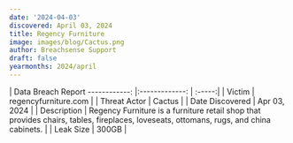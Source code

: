 ```yaml
---
date: '2024-04-03'
discovered: April 03, 2024
title: Regency Furniture
image: images/blog/Cactus.png
author: Breachsense Support
draft: false
yearmonths: 2024/april
---
```



| Data Breach Report
------------:     |:-------------:    | :-----:|
| Victim      | regencyfurniture.com      | 
| Threat Actor      | Cactus      | 
| Date Discovered      | Apr 03, 2024      | 
| Description      | Regency Furniture is a furniture retail shop that provides chairs, tables, fireplaces, loveseats, ottomans, rugs, and china cabinets.      | 
| Leak Size      | 300GB      | 

